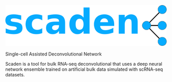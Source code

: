 ![Scaden](img/scaden_logo.png)
 
Single-cell Assisted Deconvolutional Network

Scaden is a tool for bulk RNA-seq deconvolutional that uses a deep neural network ensemble trained
on artificial bulk data simulated with scRNA-seq datasets. 
